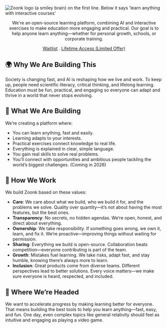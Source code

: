 <picture>
  <source media="(prefers-color-scheme: dark)" srcset="https://github.com/user-attachments/assets/805f8ad4-9ba5-4586-bf58-379aac9a5759">
  <source media="(prefers-color-scheme: light)" srcset="https://github.com/user-attachments/assets/36a8ce4b-e13e-496e-8c07-856cbaa4e37a">
  <img alt="Zoonk logo (a smiley brain) on the first line. Below it says 'learn anything with interactive courses'" src="https://github.com/user-attachments/assets/36a8ce4b-e13e-496e-8c07-856cbaa4e37a">
</picture>

<p align="center">
  We're an open-source learning platform, combining AI and interactive exercises to make education more engaging and practical. Our goal is to help anyone learn anything—whether for personal growth, schools, or corporate training.
</p>

<p align="center">
  <a href="https://forms.gle/ZrYYBA2sjKfQR3Es8">Waitlist</a>
  .
  <a href="https://github.com/sponsors/ceolinwill?frequency=one-time">Lifetime Access (Limited Offer)</a>
</p>

## 🌍 Why We Are Building This

Society is changing fast, and AI is reshaping how we live and work. To keep up, people need scientific literacy, critical thinking, and lifelong learning. Education must be fun, practical, and engaging so everyone can adapt and thrive in a world that never stops evolving.

## 🧠 What We Are Building

We’re creating a platform where:

- You can learn anything, fast and easily.
- Learning adapts to your interests.
- Practical exercises connect knowledge to real life.
- Everything is explained in clear, simple language.
- You gain real skills to solve real problems.
- You’ll connect with opportunities and ambitious people tackling the world’s biggest challenges. (Coming in 2026)

## 🔧 How We Work

We build Zoonk based on these values:

- **Care**: We care about what we build, who we build it for, and the problems we solve. Quality over quantity—it’s not about having the most features, but the best ones.
- **Transparency**: No secrets, no hidden agendas. We’re open, honest, and direct about everything.
- **Ownership**: We take responsibility. If something goes wrong, we own it, learn, and fix it. We’re proactive—improving things without waiting for permission.
- **Sharing**: Everything we build is open-source. Collaboration beats competition—everyone contributing is part of the team.
- **Growth**: Mistakes fuel learning. We take risks, adapt fast, and stay humble, knowing there’s always more to learn.
- **Inclusion**: Great products come from diverse teams. Different perspectives lead to better solutions. Every voice matters—we make sure everyone is heard, respected, and included.

## 🚀 Where We’re Headed

We want to accelerate progress by making learning better for everyone. That means building the best tools to help you learn anything—fast, easy, and fun. One day, even complex topics like general relativity should feel as intuitive and engaging as playing a video game.
